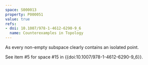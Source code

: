 ```yaml
---
space: S000013
property: P000051
value: true
refs:
- doi: 10.1007/978-1-4612-6290-9_6
  name: Counterexamples in Topology
---
```


As every non-empty subspace clearly contains an isolated point.

See item #5 for space #15 in {{doi:10.1007/978-1-4612-6290-9_6}}.
